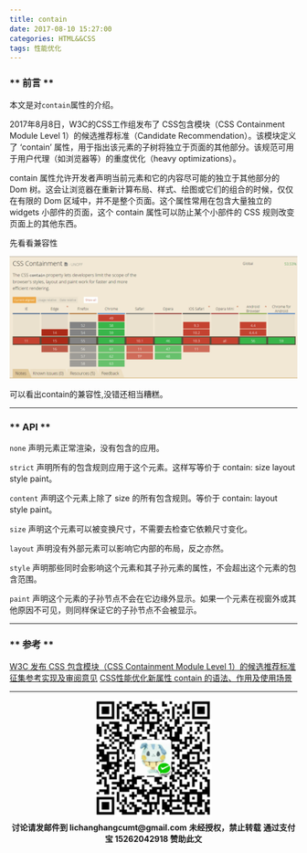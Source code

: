 ```yaml
---
title: contain
date: 2017-08-10 15:27:00
categories: HTML&&CSS
tags: 性能优化
---
```


### ** 前言 **

本文是对`contain`属性的介绍。

2017年8月8日，W3C的CSS工作组发布了 CSS包含模块（CSS Containment Module Level 1）的候选推荐标准（Candidate Recommendation）。该模块定义了 ‘contain’ 属性，用于指出该元素的子树将独立于页面的其他部分。该规范可用于用户代理（如浏览器等）的重度优化（heavy optimizations）。

contain 属性允许开发者声明当前元素和它的内容尽可能的独立于其他部分的 Dom 树。这会让浏览器在重新计算布局、样式、绘图或它们的组合的时候，仅仅在有限的 Dom 区域中，并不是整个页面。这个属性常用在包含大量独立的 widgets 小部件的页面，这个 contain 属性可以防止某个小部件的 CSS 规则改变页面上的其他东西。

先看看兼容性

![1.png](/img/性能优化/contain/1.png)

可以看出contain的兼容性,没错还相当糟糕。

****************

### ** API **

`
none
`
声明元素正常渲染，没有包含的应用。

`
strict
`
声明所有的包含规则应用于这个元素。这样写等价于 contain: size layout style paint。


`
content
`
声明这个元素上除了 size 的所有包含规则。等价于 contain: layout style paint。



`
size
`
声明这个元素可以被变换尺寸，不需要去检查它依赖尺寸变化。


`
layout
`
声明没有外部元素可以影响它内部的布局，反之亦然。


`
style
`
声明那些同时会影响这个元素和其子孙元素的属性，不会超出这个元素的包含范围。

`
paint
`
声明这个元素的子孙节点不会在它边缘外显示。如果一个元素在视窗外或其他原因不可见，则同样保证它的子孙节点不会被显示。


****************

### ** 参考 **

[W3C 发布 CSS 包含模块（CSS Containment Module Level 1）的候选推荐标准 征集参考实现及审阅意见](http://www.chinaw3c.org/archives/1926/)
[CSS性能优化新属性 contain 的语法、作用及使用场景](http://ms.csdn.net/geek/197519)


****************
<div width="100%" align="center"><img src="/img/wx.png" alt="微信赞助二维码"></div></div>
<p style="margin-top: 0.4em; text-align: center">
      <b style="font-size: 1em;">讨论请发邮件到 lichanghangcumt@gmail.com</b>
      <b style="font-size: 1em;">未经授权，禁止转载</b>
      <b style="font-size: 1em;">通过支付宝 15262042918 赞助此文</b>
 </p>